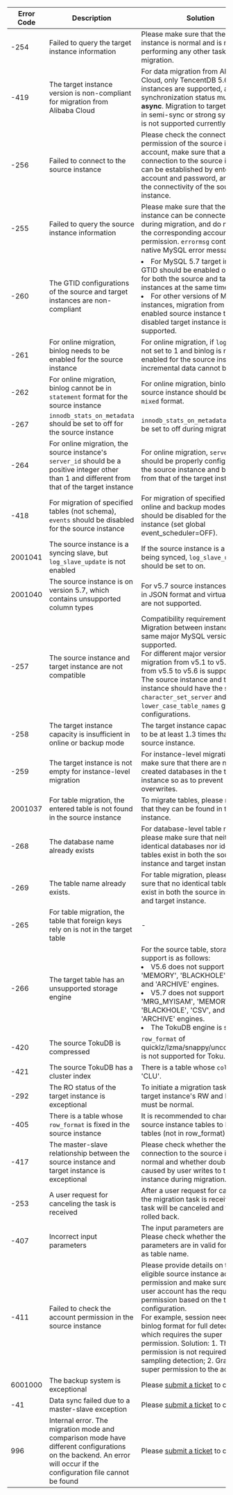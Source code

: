 | Error Code | Description | Solution |
|---------|--------|----------|
|-254 | Failed to query the target instance information | Please make sure that the target instance is normal and is not performing any other tasks during migration. |
|-419 | The target instance version is non-compliant for migration from Alibaba Cloud | For data migration from Alibaba Cloud, only TencentDB 5.6 target instances are supported, and their synchronization status must be **async**. Migration to target instances in semi-sync or strong sync status is not supported currently. |
|-256 | Failed to connect to the source instance | Please check the connection permission of the source instance account, make sure that a connection to the source instance can be established by entering account and password, and check the connectivity of the source instance. |
|-255 | Failed to query the source instance information | Please make sure that the source instance can be connected normally during migration, and do not modify the corresponding account permission. `errormsg` contains the native MySQL error message. |
|-260 | The GTID configurations of the source and target instances are non-compliant |<li>For MySQL 5.7 target instances, GTID should be enabled or disabled for both the source and target instances at the same time. <li>For other versions of MySQL instances, migration from a GTID-enabled source instance to a GTID-disabled target instance is not supported. |
|-261 | For online migration, binlog needs to be enabled for the source instance | For online migration, if `log_bin` is not set to 1 and binlog is not enabled for the source instance, incremental data cannot be synced. |
|-262 | For online migration, binlog cannot be in `statement` format for the source instance | For online migration, binlog of the source instance should be in `row` or `mixed` format. |
|-267 | `innodb_stats_on_metadata` should be set to off for the source instance | `innodb_stats_on_metadata` should be set to off during migration. |
|-264 | For online migration, the source instance's `server_id` should be a positive integer other than 1 and different from that of the target instance | For online migration, `server_id` should be properly configured for the source instance and be different from that of the target instance. |
|-418 | For migration of specified tables (not schema), `events` should be disabled for the source instance | For migration of specified tables in online and backup modes, `events` should be disabled for the source instance (set global event_scheduler=OFF). |
|2001041 | The source instance is a syncing slave, but `log_slave_update` is not enabled | If the source instance is a slave being synced, `log_slave_updates` should be set to on. |
|2001040 | The source instance is on version 5.7, which contains unsupported column types | For v5.7 source instances, columns in JSON format and virtual columns are not supported. |
|-257 | The source instance and target instance are not compatible | Compatibility requirements: <br>Migration between instances on the same major MySQL version is supported. <br>For different major versions, only migration from v5.1 to v5.5 and from v5.5 to v5.6 is supported. <br>The source instance and target instance should have the same `character_set_server` and `lower_case_table_names` global configurations. |
|-258 | The target instance capacity is insufficient in online or backup mode | The target instance capacity needs to be at least 1.3 times that of the source instance. |
|-259 | The target instance is not empty for instance-level migration | For instance-level migration, please make sure that there are no user-created databases in the target instance so as to prevent overwrites. |
|2001037 | For table migration, the entered table is not found in the source instance | To migrate tables, please make sure that they can be found in the source instance. |
|-268 | The database name already exists | For database-level table migration, please make sure that neither identical databases nor identical tables exist in both the source instance and target instance. |
|-269 | The table name already exists. | For table migration, please make sure that no identical table names exist in both the source instance and target instance. |
|-265 | For table migration, the table that foreign keys rely on is not in the target table | - |
|-266 | The target table has an unsupported storage engine | For the source table, storage engine support is as follows: <li> V5.6 does not support 'MEMORY', 'BLACKHOLE', 'CSV', and 'ARCHIVE' engines. <li>V5.7 does not support 'MRG_MYISAM', 'MEMORY', 'BLACKHOLE', 'CSV', and 'ARCHIVE' engines. <li>The TokuDB engine is supported. |
|-420 | The source TokuDB is compressed | `row_format` of quicklz/lzma/snappy/uncompressed is not supported for Toku. |
|-421 | The source TokuDB has a cluster index | There is a table whose `column_key` is 'CLU'. |
|-292 | The RO status of the target instance is exceptional | To initiate a migration task, the target instance's RW and RO status must be normal. |
|-405 | There is a table whose `row_format` is fixed in the source instance | It is recommended to change the source instance tables to InnoDB tables (not in row_format). |
|-417 | The master-slave relationship between the source instance and target instance is exceptional | Please check whether the network connection to the source instance is normal and whether doublewrite is caused by user writes to the target instance during migration. |
|-253 | A user request for canceling the task is received | After a user request for canceling the migration task is received, the task will be canceled and then rolled back. |
|-407 | Incorrect input parameters | The input parameters are incorrect. Please check whether the parameters are in valid format, such as table name. |
|-411 | Failed to check the account permission in the source instance | Please provide details on the eligible source instance account permission and make sure that the user account has the required permission based on the task configuration. <br>For example, session needs to be in binlog format for full detection, which requires the super permission. Solution: 1. The super permission is not required for sampling detection; 2. Grant the super permission to the account. |
|6001000 | The backup system is exceptional | Please [submit a ticket](https://console.cloud.tencent.com/workorder/category) to contact us. |
|-41 | Data sync failed due to a master-slave exception | Please [submit a ticket](https://console.cloud.tencent.com/workorder/category) to contact us. |
|996 | Internal error. The migration mode and comparison mode have different configurations on the backend. An error will occur if the configuration file cannot be found | Please [submit a ticket](https://console.cloud.tencent.com/workorder/category) to contact us. |
